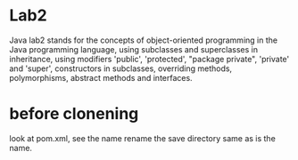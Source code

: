 # Lab2
Java lab2 stands for the concepts of object-oriented programming in the Java programming language, 
using subclasses and superclasses in inheritance, using modifiers 'public', 'protected', "package private", 'private' and 'super',
constructors in subclasses, overriding methods, polymorphisms, abstract methods and interfaces.

# before clonening
look at pom.xml, see the <artifactId>name</artifactId> 
rename the save directory same as is the <artifactId> name.
